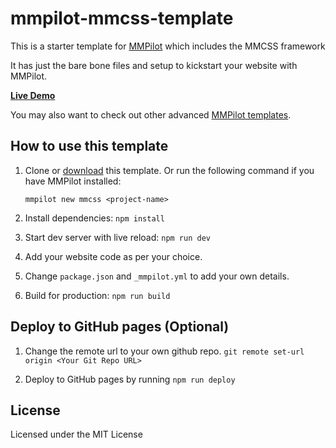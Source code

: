 # mmpilot-mmcss-template
This is a starter template for [MMPilot](https://mmpilot.kunruchcreations.com/) which includes the MMCSS framework

It has just the bare bone files and setup to kickstart your website with MMPilot. 

**[Live Demo](https://kunruch.github.io/mmpilot-mmcss-template/)**

You may also want to check out other advanced [MMPilot templates](https://mmpilot.kunruchcreations.com/templates/).

## How to use this template

1. Clone or [download](https://github.com/kunruch/mmpilot-mmcss-template/archive/master.zip) this template. Or run the following command if you have MMPilot installed:

    `mmpilot new mmcss <project-name>`

2. Install dependencies: ``npm install``

3. Start dev server with live reload: ``npm run dev``

4. Add your website code as per your choice.

5. Change ``package.json`` and ``_mmpilot.yml`` to add your own details.

5. Build for production: ``npm run build``

## Deploy to GitHub pages (Optional)

1. Change the remote url to your own github repo. ``git remote set-url origin <Your Git Repo URL>``

2. Deploy to GitHub pages by running ``npm run deploy``

## License

Licensed under the MIT License